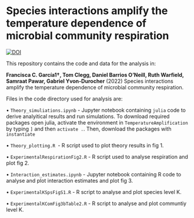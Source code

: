 # Species interactions amplify the temperature dependence of microbial community respiration

[![DOI](https://zenodo.org/badge/383492507.svg)](https://zenodo.org/badge/latestdoi/383492507)

This repository contains the code and data for the analysis in:

**Francisca C. García1†, Tom Clegg, Daniel Barrios O’Neill, Ruth Warfield, Samraat Pawar, Gabriel Yvon-Durocher** (2022) Species interactions amplify the temperature dependence of microbial community respiration.

Files in the code directory used for analysis are:

• `Theory_simuliations.ipynb` - Jupyter notebook containing `julia` code to derive analyitical results and run simulations. To download required packages open julia, activate the environment in `TemperatureAmplification` by typing `]` and then `activate .`. Then, download the packages with `instantiate`

• `Theory_plotting.R `- R script used to plot theory results in fig 1.

• `ExperimentalRespirationFig2.R` - R script used to analyse respiration and plot fig 2.

• `Interaction_estimates.ipynb` - Jupyter notebook containing R code to analyse and plot interaction estimates and plot fig 3.

• `ExperimentalKSpsFigS1.R` - R script to analyse and plot species level K.

• `ExperimentalKComFig3bTable2.R` - R script to analyse and plot communtiy level K.


